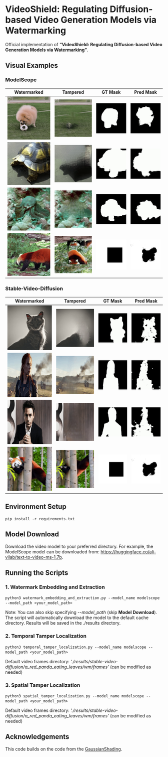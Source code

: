 # VideoShield: Regulating Diffusion-based Video Generation Models via Watermarking
Official implementation of **“VideoShield: Regulating Diffusion-based Video Generation Models via Watermarking”**.

## Visual Examples
### ModelScope
| Watermarked | Tampered | GT Mask | Pred Mask |
|-------------|----------|---------|-----------|
| ![Watermarked](https://github.com/hurunyi/VideoShield/blob/master/examples/modelscope/00/watermarked.gif) | ![Tampered](https://github.com/hurunyi/VideoShield/blob/master/examples/modelscope/00/tampered.gif) | ![GT Mask](https://github.com/hurunyi/VideoShield/blob/master/examples/modelscope/00/mask_gt.gif) | ![Pred Mask](https://github.com/hurunyi/VideoShield/blob/master/examples/modelscope/00/mask_pred.gif) |
| ![Watermarked](https://github.com/hurunyi/VideoShield/blob/master/examples/modelscope/01/watermarked.gif) | ![Tampered](https://github.com/hurunyi/VideoShield/blob/master/examples/modelscope/01/tampered.gif) | ![GT Mask](https://github.com/hurunyi/VideoShield/blob/master/examples/modelscope/01/mask_gt.gif) | ![Pred Mask](https://github.com/hurunyi/VideoShield/blob/master/examples/modelscope/01/mask_pred.gif) |
| ![Watermarked](https://github.com/hurunyi/VideoShield/blob/master/examples/modelscope/02/watermarked.gif) | ![Tampered](https://github.com/hurunyi/VideoShield/blob/master/examples/modelscope/02/tampered.gif) | ![GT Mask](https://github.com/hurunyi/VideoShield/blob/master/examples/modelscope/02/mask_gt.gif) | ![Pred Mask](https://github.com/hurunyi/VideoShield/blob/master/examples/modelscope/02/mask_pred.gif) |
| ![Watermarked](https://github.com/hurunyi/VideoShield/blob/master/examples/modelscope/03/watermarked.gif) | ![Tampered](https://github.com/hurunyi/VideoShield/blob/master/examples/modelscope/03/tampered.gif) | ![GT Mask](https://github.com/hurunyi/VideoShield/blob/master/examples/modelscope/03/mask_gt.gif) | ![Pred Mask](https://github.com/hurunyi/VideoShield/blob/master/examples/modelscope/03/mask_pred.gif) |

### Stable-Video-Diffusion
| Watermarked | Tampered | GT Mask | Pred Mask |
|-------------|----------|---------|-----------|
| ![Watermarked](https://github.com/hurunyi/VideoShield/blob/master/examples/stable-video-diffusion/00/watermarked.gif) | ![Tampered](https://github.com/hurunyi/VideoShield/blob/master/examples/stable-video-diffusion/00/tampered.gif) | ![GT Mask](https://github.com/hurunyi/VideoShield/blob/master/examples/stable-video-diffusion/00/mask_gt.gif) | ![Pred Mask](https://github.com/hurunyi/VideoShield/blob/master/examples/stable-video-diffusion/00/mask_pred.gif) |
| ![Watermarked](https://github.com/hurunyi/VideoShield/blob/master/examples/stable-video-diffusion/01/watermarked.gif) | ![Tampered](https://github.com/hurunyi/VideoShield/blob/master/examples/stable-video-diffusion/01/tampered.gif) | ![GT Mask](https://github.com/hurunyi/VideoShield/blob/master/examples/stable-video-diffusion/01/mask_gt.gif) | ![Pred Mask](https://github.com/hurunyi/VideoShield/blob/master/examples/stable-video-diffusion/01/mask_pred.gif) |
| ![Watermarked](https://github.com/hurunyi/VideoShield/blob/master/examples/stable-video-diffusion/02/watermarked.gif) | ![Tampered](https://github.com/hurunyi/VideoShield/blob/master/examples/stable-video-diffusion/02/tampered.gif) | ![GT Mask](https://github.com/hurunyi/VideoShield/blob/master/examples/stable-video-diffusion/02/mask_gt.gif) | ![Pred Mask](https://github.com/hurunyi/VideoShield/blob/master/examples/stable-video-diffusion/02/mask_pred.gif) |
| ![Watermarked](https://github.com/hurunyi/VideoShield/blob/master/examples/stable-video-diffusion/03/watermarked.gif) | ![Tampered](https://github.com/hurunyi/VideoShield/blob/master/examples/stable-video-diffusion/03/tampered.gif) | ![GT Mask](https://github.com/hurunyi/VideoShield/blob/master/examples/modelscope/03/mask_gt.gif) | ![Pred Mask](https://github.com/hurunyi/VideoShield/blob/master/examples/modelscope/03/mask_pred.gif) |


## Environment Setup
```
pip install -r requirements.txt
```

## Model Download

Download the video model to your preferred directory. For example, the ModelScope model can be downloaded from: https://huggingface.co/ali-vilab/text-to-video-ms-1.7b.

## Running the Scripts

### 1. Watermark Embedding and Extraction

```
python3 watermark_embedding_and_extraction.py --model_name modelscope --model_path <your_model_path>
```

Note: You can also skip specifying *--model_path* (skip **Model Download**). The script will automatically download the model to the default cache directory. Results will be saved in the ./results directory.

### 2. Temporal Tamper Localization

```
python3 temporal_tamper_localization.py --model_name modelscope --model_path <your_model_path>
```

Default video frames directory: *'./results/stable-video-diffusion/a\_red\_panda\_eating\_leaves/wm/frames'* (can be modified as needed)

### 3. Spatial Tamper Localization

```
python3 spatial_tamper_localization.py --model_name modelscope --model_path <your_model_path>
```

Default video frames directory: *'./results/stable-video-diffusion/a\_red\_panda\_eating\_leaves/wm/frames'* (can be modified as needed)


## Acknowledgements
This code builds on the code from the [GaussianShading](https://github.com/bsmhmmlf/Gaussian-Shading/tree/master).

